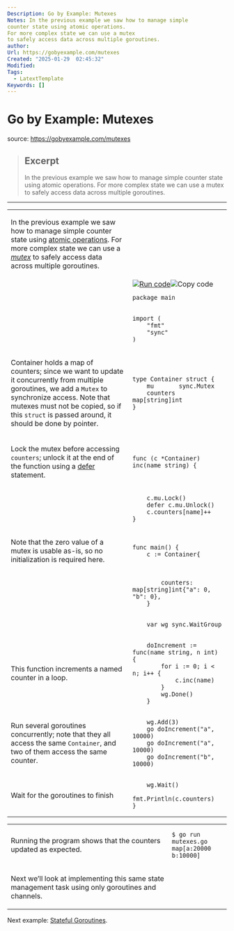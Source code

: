 ```yaml
---
Description: Go by Example: Mutexes
Notes: In the previous example we saw how to manage simple
counter state using atomic operations.
For more complex state we can use a mutex
to safely access data across multiple goroutines.
author: 
Url: https://gobyexample.com/mutexes
Created: "2025-01-29  02:45:32"
Modified: 
Tags:
  - LatextTemplate
Keywords: []
---
```


# Go by Example: Mutexes

source: https://gobyexample.com/mutexes

> ## Excerpt
> In the previous example we saw how to manage simple
counter state using atomic operations.
For more complex state we can use a mutex
to safely access data across multiple goroutines.

---
<table><tbody><tr><td><p>In the previous example we saw how to manage simple counter state using <a href="https://gobyexample.com/atomic-counters">atomic operations</a>. For more complex state we can use a <a href="https://en.wikipedia.org/wiki/Mutual_exclusion"><em>mutex</em></a> to safely access data across multiple goroutines.</p></td><td></td></tr><tr><td></td><td><a href="https://go.dev/play/p/JU735qy2UmB"><img title="Run code" src="https://gobyexample.com/play.png"></a><img title="Copy code" src="https://gobyexample.com/clipboard.png"><pre><code><span><span><span>package</span> <span>main</span></span></span></code></pre></td></tr><tr><td></td><td><pre><code><span><span><span>import</span> <span>(</span>
</span></span><span><span>    <span>"fmt"</span>
</span></span><span><span>    <span>"sync"</span>
</span></span><span><span><span>)</span></span></span></code></pre></td></tr><tr><td><p>Container holds a map of counters; since we want to update it concurrently from multiple goroutines, we add a <code>Mutex</code> to synchronize access. Note that mutexes must not be copied, so if this <code>struct</code> is passed around, it should be done by pointer.</p></td><td><pre><code><span><span><span>type</span> <span>Container</span> <span>struct</span> <span>{</span>
</span></span><span><span>    <span>mu</span>       <span>sync</span><span>.</span><span>Mutex</span>
</span></span><span><span>    <span>counters</span> <span>map</span><span>[</span><span>string</span><span>]</span><span>int</span>
</span></span><span><span><span>}</span></span></span></code></pre></td></tr><tr><td><p>Lock the mutex before accessing <code>counters</code>; unlock it at the end of the function using a <a href="https://gobyexample.com/defer">defer</a> statement.</p></td><td><pre><code><span><span><span>func</span> <span>(</span><span>c</span> <span>*</span><span>Container</span><span>)</span> <span>inc</span><span>(</span><span>name</span> <span>string</span><span>)</span> <span>{</span></span></span></code></pre></td></tr><tr><td></td><td><pre><code><span><span>    <span>c</span><span>.</span><span>mu</span><span>.</span><span>Lock</span><span>()</span>
</span></span><span><span>    <span>defer</span> <span>c</span><span>.</span><span>mu</span><span>.</span><span>Unlock</span><span>()</span>
</span></span><span><span>    <span>c</span><span>.</span><span>counters</span><span>[</span><span>name</span><span>]</span><span>++</span>
</span></span><span><span><span>}</span></span></span></code></pre></td></tr><tr><td><p>Note that the zero value of a mutex is usable as-is, so no initialization is required here.</p></td><td><pre><code><span><span><span>func</span> <span>main</span><span>()</span> <span>{</span>
</span></span><span><span>    <span>c</span> <span>:=</span> <span>Container</span><span>{</span></span></span></code></pre></td></tr><tr><td></td><td><pre><code><span><span>        <span>counters</span><span>:</span> <span>map</span><span>[</span><span>string</span><span>]</span><span>int</span><span>{</span><span>"a"</span><span>:</span> <span>0</span><span>,</span> <span>"b"</span><span>:</span> <span>0</span><span>},</span>
</span></span><span><span>    <span>}</span></span></span></code></pre></td></tr><tr><td></td><td><pre><code><span><span>    <span>var</span> <span>wg</span> <span>sync</span><span>.</span><span>WaitGroup</span></span></span></code></pre></td></tr><tr><td><p>This function increments a named counter in a loop.</p></td><td><pre><code><span><span>    <span>doIncrement</span> <span>:=</span> <span>func</span><span>(</span><span>name</span> <span>string</span><span>,</span> <span>n</span> <span>int</span><span>)</span> <span>{</span>
</span></span><span><span>        <span>for</span> <span>i</span> <span>:=</span> <span>0</span><span>;</span> <span>i</span> <span>&lt;</span> <span>n</span><span>;</span> <span>i</span><span>++</span> <span>{</span>
</span></span><span><span>            <span>c</span><span>.</span><span>inc</span><span>(</span><span>name</span><span>)</span>
</span></span><span><span>        <span>}</span>
</span></span><span><span>        <span>wg</span><span>.</span><span>Done</span><span>()</span>
</span></span><span><span>    <span>}</span></span></span></code></pre></td></tr><tr><td><p>Run several goroutines concurrently; note that they all access the same <code>Container</code>, and two of them access the same counter.</p></td><td><pre><code><span><span>    <span>wg</span><span>.</span><span>Add</span><span>(</span><span>3</span><span>)</span>
</span></span><span><span>    <span>go</span> <span>doIncrement</span><span>(</span><span>"a"</span><span>,</span> <span>10000</span><span>)</span>
</span></span><span><span>    <span>go</span> <span>doIncrement</span><span>(</span><span>"a"</span><span>,</span> <span>10000</span><span>)</span>
</span></span><span><span>    <span>go</span> <span>doIncrement</span><span>(</span><span>"b"</span><span>,</span> <span>10000</span><span>)</span></span></span></code></pre></td></tr><tr><td><p>Wait for the goroutines to finish</p></td><td><pre><code><span><span>    <span>wg</span><span>.</span><span>Wait</span><span>()</span>
</span></span><span><span>    <span>fmt</span><span>.</span><span>Println</span><span>(</span><span>c</span><span>.</span><span>counters</span><span>)</span>
</span></span><span><span><span>}</span></span></span></code></pre></td></tr></tbody></table>

<table><tbody><tr><td><p>Running the program shows that the counters updated as expected.</p></td><td><pre><code><span><span><span>$</span> go run mutexes.go
</span></span><span><span><span>map[a:20000 b:10000]</span></span></span></code></pre></td></tr><tr><td><p>Next we’ll look at implementing this same state management task using only goroutines and channels.</p></td><td></td></tr></tbody></table>

Next example: [Stateful Goroutines](https://gobyexample.com/stateful-goroutines).
